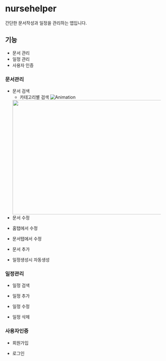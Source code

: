 # nursehelper
간단한 문서작성과 일정을 관리하는 앱입니다.

## 기능
* 문서 관리
* 일정 관리
* 사용자 인증

### 문서관리
* 문서 검색
  - 카테고리별 검색
   ![Animation](https://user-images.githubusercontent.com/94951889/147647251-af99c207-ff4c-4102-a6c5-6c430151577b.gif)
   <img src="https://user-images.githubusercontent.com/94951889/147647251-af99c207-ff4c-4102-a6c5-6c430151577b.gif"  width="700" height="370">
* 문서 수정 
 - 홈탭에서 수정
   
 - 문서탭에서 수정
 
* 문서 추가
 - 일정생성시 자동생성


### 일정관리
 * 일정 검색
 
 * 일정 추가
 
 * 일정 수정
 
 * 일정 삭제

### 사용자인증
 * 회원가입
 
 * 로그인


